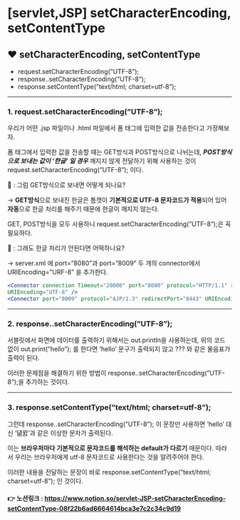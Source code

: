 # [servlet,JSP] setCharacterEncoding, setContentType

## ❤️ setCharacterEncoding, setContentType

- request.setCharacterEncoding(”UTF-8”);
- response..setCharacterEncoding(”UTF-8”);
- response.setContentType(”text/html; charset=utf-8”);

---

### 1. request.setCharacterEncoding(”UTF-8”);

우리가 어떤 .jsp 파일이나 .html 파일에서 폼 태그에 입력한 값을 전송한다고 가정해보자.

폼 태그에서 입력한 값을 전송할 때는 GET방식과 POST방식으로 나뉘는데, ***POST방식으로 보내는 값이 ‘한글’ 일 경우*** 깨지지 않게 전달하기 위해 사용하는 것이 request.setCharacterEncoding(”UTF-8”); 이다. 

👧 : 그럼 GET방식으로 보내면 어떻게 되나요?

→ **GET방식**으로 보내진 한글은 톰캣이 **기본적으로 UTF-8 문자코드가 적용**되어 있어 **자동**으로 한글 처리를 해주기 때문에 한글이 깨지지 않는다.

GET, POST방식을 모두 사용하니 request.setCharacterEncoding(”UTF-8”);은 꼭 필요하다.

👧 : 그래도 한글 처리가 안된다면 어떡하나요?

→ server.xml 에 port=”8080”과 port=”8009” 두 개의 connector에서 URIEncoding=”URF-8” 을 추가한다.

```jsx
<Connector connection Timeout="20000" port="8080" protocol="HTTP/1.1" redirectPort="8443" 
URIEncoding="UTF-8" />
<Connector port="8009" protocol="AJP/1.3" redirectPort="8443" URIEncoding="UTF-8" />
```

---

### 2. response..setCharacterEncoding(”UTF-8”);

서블릿에서 화면에 데이터를 출력하기 위해서는 out.printIn을 사용하는데, 위의 코드 없이 out.print(”hello”); 를 한다면 ‘hello’ 문구가 출력되지 않고 ??? 와 같은 물음표가 출력이 된다.

이러한 문제점을 해결하기 위한 방법이 response..setCharacterEncoding(”UTF-8”);을 추가하는 것이다.

---

### 3. response.setContentType(”text/html; charset=utf-8”);

그런데 response..setCharacterEncoding(”UTF-8”); 이 문장만 사용하면 ‘hello’ 대신 ‘댊뀘’과 같은 이상한 문자가 출력된다.

이는 **브라우저마다 기본적으로 문자코드를 해석하는 default가 다르기** 때문이다. 따라서 우리는 브라우저에게 utf-8 문자코드로 사용한다는 것을 알려주어야 한다.

이러한 내용을 전달하는 문장이 바로 response.setContentType(”text/html; charset=utf-8”); 인 것이다.

#### 👉 노션링크 : https://www.notion.so/servlet-JSP-setCharacterEncoding-setContentType-08f22b6ad6664614bca3e7c2c34c9d19

